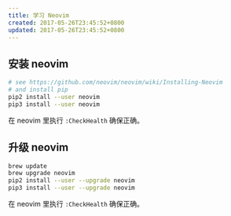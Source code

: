 ```yaml
---
title: 学习 Neovim
created: 2017-05-26T23:45:52+0800
updated: 2017-05-26T23:45:52+0800
---
```



## 安装 neovim

```sh
# see https://github.com/neovim/neovim/wiki/Installing-Neovim
# and install pip
pip2 install --user neovim
pip3 install --user neovim
```

在 neovim 里执行 `:CheckHealth` 确保正确。

## 升级 neovim

```sh
brew update
brew upgrade neovim
pip2 install --user --upgrade neovim
pip3 install --user --upgrade neovim
```

在 neovim 里执行 `:CheckHealth` 确保正确。
